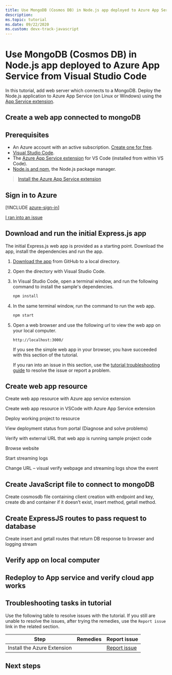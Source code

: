 ```yaml
---
title: Use MongoDB (Cosmos DB) in Node.js app deployed to Azure App Service from Visual Studio Code
description:
ms.topic: tutorial
ms.date: 09/22/2020
ms.custom: devx-track-javascript
---
```


# Use MongoDB (Cosmos DB) in Node.js app deployed to Azure App Service from Visual Studio Code

In this tutorial, add web server which connects to a MongoDB. Deploy the Node.js application to Azure App Service (on Linux or Windows) using the [App Service extension](https://marketplace.visualstudio.com/items?itemName=ms-azuretools.vscode-azureappservice).

## Create a web app connected to mongoDB



## Prerequisites

- An Azure account with an active subscription. [Create one for free](https://azure.microsoft.com/free/?utm_source=campaign&utm_campaign=vscode-tutorial-appservice-extension&mktingSource=vscode-tutorial-appservice-extension).
- [Visual Studio Code](https://code.visualstudio.com/).
- The [Azure App Service extension](https://marketplace.visualstudio.com/items?itemName=ms-azuretools.vscode-azureappservice) for VS Code (installed from within VS Code).
- [Node.js and npm](https://nodejs.org/en/download), the Node.js package manager.

> <a class="tutorial-install-extension-btn" href="https://marketplace.visualstudio.com/items?itemName=ms-azuretools.vscode-azureappservice">Install the Azure App Service extension</a>

## Sign in to Azure

[!INCLUDE [azure-sign-in](includes/azure-sign-in.md)]

[I ran into an issue](#troubleshooting-tasks-in-tutorial)

## Download and run the initial Express.js app

The initial Express.js web app is provided as a starting point. Download the app, install the dependencies and run the app.

1. [Download the app]() from GitHub to a local directory.
1. Open the directory with Visual Studio Code.
1. In Visual Studio Code, open a terminal window, and run the following command to install the sample's dependencies.

    ```javascript
    npm install
    ```

1. In the same terminal window, run the command to run the web app.

    ```javascript
    npm start
    ```

1. Open a web browser and use the following url to view the web app on your local computer.

    ```url
    http://localhost:3000/
    ```

    If you see the simple web app in your browser, you have succeeded with this section of the tutorial.

    If you ran into an issue in this section, use the [tutorial troubleshooting guide](#troubleshooting-tasks-in-tutorial) to resolve the issue or report a problem.

## Create web app resource

Create web app resource with Azure app service extension

Create web app resource in VSCode with Azure App Service extension

Deploy working project to resource

View deployment status from portal (Diagnose and solve problems)

Verify with external URL that web app is running sample project code

Browse website

Start streaming logs

Change URL – visual verify webpage and streaming logs show the event

## Create JavaScript file to connect to mongoDB

Create cosmosdb file containing client creation with endpoint and key, create db and container if it doesn’t exist, insert method, getall method.

## Create ExpressJS routes to pass request to database

Create insert and getall routes that return DB response to browser and logging stream

## Verify app on local computer

## Redeploy to App service and verify cloud app works

## Troubleshooting tasks in tutorial

Use the following table to resolve issues with the tutorial. If you still are unable to resolve the issues, after trying the remedies, use the `Report issue` link in the related section.

|Step|Remedies|Report issue|
|--|--|--|
|Install the Azure Extension||[Report issue](https://www.research.net/r/PWZWZ52?tutorial=tutorial-azure-web-app-with-cosmosdb&step=install-vscode-extension-for-azure)|

## Next steps